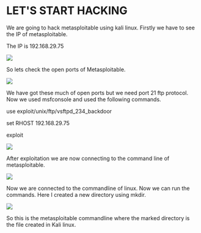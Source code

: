 # **LET&#39;S START HACKING**

We are going to hack metasploitable using kali linux. Firstly we have to see the IP of metasploitable.

The IP is 192.168.29.75

![](https://github.com/wolff02/Let-s-start-hackng/blob/main/Metasploitable.png)

So lets check the open ports of Metasploitable.

![](https://github.com/wolff02/Let-s-start-hackng/blob/main/open.png)

We have got these much of open ports but we need port 21 ftp protocol. Now we used msfconsole and used the following commands.

use exploit/unix/ftp/vsftpd\_234\_backdoor

set RHOST 192.168.29.75

exploit

![](https://github.com/wolff02/Let-s-start-hackng/blob/main/exploit.png)

After exploitation we are now connecting to the command line of metasploitable.

![](https://github.com/wolff02/Let-s-start-hackng/blob/main/msf.png)

Now we are connected to the commandline of linux. Now we can run the commands. Here I created a new directory using mkdir.

![](https://github.com/wolff02/Let-s-start-hackng/blob/main/new%20dir.png)

So this is the metasploitable commandline where the marked directory is the file created in Kali linux.

